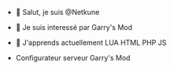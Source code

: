 - 👋 Salut, je suis @Netkune
- 👀 Je suis interessé par Garry's Mod
- 🌱 J'apprends actuellement LUA HTML PHP JS

- Configurateur serveur Garry's Mod
